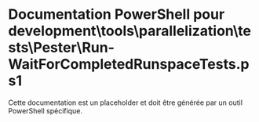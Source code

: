 # Documentation PowerShell pour development\tools\parallelization\tests\Pester\Run-WaitForCompletedRunspaceTests.ps1

Cette documentation est un placeholder et doit être générée par un outil PowerShell spécifique.
